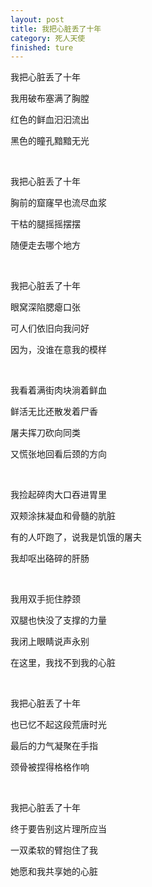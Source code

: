 ```yaml
---
layout: post
title: 我把心脏丢了十年
category: 死人天使
finished: ture
---
```


我把心脏丢了十年

我用破布塞满了胸膛

红色的鲜血汩汩流出

黑色的瞳孔黯黯无光

<br>

我把心脏丢了十年

胸前的窟窿早也流尽血浆

干枯的腿摇摇摆摆

随便走去哪个地方

<br>

我把心脏丢了十年

眼窝深陷腮瘪口张

可人们依旧向我问好

因为，没谁在意我的模样

<br>

我看着满街肉块淌着鲜血

鲜活无比还散发着尸香

屠夫挥刀砍向同类

又慌张地回看后颈的方向

<br>

我捡起碎肉大口吞进胃里

双颊涂抹凝血和骨髓的肮脏

有的人吓跑了，说我是饥饿的屠夫

我却呕出硌碎的肝肠

<br>

我用双手扼住脖颈

双腿也快没了支撑的力量

我闭上眼睛说声永别

在这里，我找不到我的心脏

<br>

我把心脏丢了十年

也已忆不起这段荒唐时光

最后的力气凝聚在手指

颈骨被捏得格格作响

<br>

我把心脏丢了十年

终于要告别这片理所应当

一双柔软的臂抱住了我

她愿和我共享她的心脏
